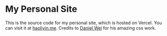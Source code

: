 # My Personal Site

This is the source code for my personal site, which is hosted on Vercel. You can visit it at [haoliyin.me](https://www.haoliyin.me/). Credits to [Daniel Wei](https://github.com/epicdragon44) for his amazing css work.
